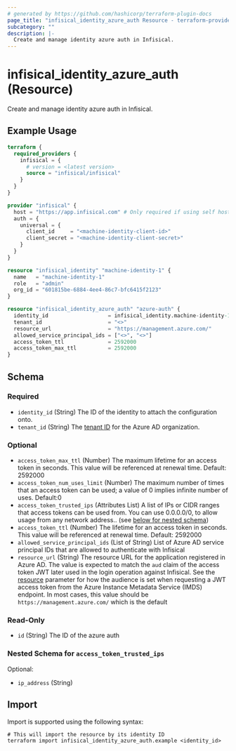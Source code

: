 ```yaml
---
# generated by https://github.com/hashicorp/terraform-plugin-docs
page_title: "infisical_identity_azure_auth Resource - terraform-provider-infisical"
subcategory: ""
description: |-
  Create and manage identity azure auth in Infisical.
---
```


# infisical_identity_azure_auth (Resource)

Create and manage identity azure auth in Infisical.

## Example Usage

```terraform
terraform {
  required_providers {
    infisical = {
      # version = <latest version>
      source = "infisical/infisical"
    }
  }
}

provider "infisical" {
  host = "https://app.infisical.com" # Only required if using self hosted instance of Infisical, default is https://app.infisical.com
  auth = {
    universal = {
      client_id     = "<machine-identity-client-id>"
      client_secret = "<machine-identity-client-secret>"
    }
  }
}

resource "infisical_identity" "machine-identity-1" {
  name   = "machine-identity-1"
  role   = "admin"
  org_id = "601815be-6884-4ee4-86c7-bfc6415f2123"
}

resource "infisical_identity_azure_auth" "azure-auth" {
  identity_id                   = infisical_identity.machine-identity-1.id
  tenant_id                     = "<>"
  resource_url                  = "https://management.azure.com/"
  allowed_service_principal_ids = ["<>", "<>"]
  access_token_ttl              = 2592000
  access_token_max_ttl          = 2592000
}
```

<!-- schema generated by tfplugindocs -->
## Schema

### Required

- `identity_id` (String) The ID of the identity to attach the configuration onto.
- `tenant_id` (String) The [tenant ID](https://learn.microsoft.com/en-us/entra/fundamentals/how-to-find-tenant) for the Azure AD organization.

### Optional

- `access_token_max_ttl` (Number) The maximum lifetime for an access token in seconds. This value will be referenced at renewal time. Default: 2592000
- `access_token_num_uses_limit` (Number) The maximum number of times that an access token can be used; a value of 0 implies infinite number of uses. Default:0
- `access_token_trusted_ips` (Attributes List) A list of IPs or CIDR ranges that access tokens can be used from. You can use 0.0.0.0/0, to allow usage from any network address.. (see [below for nested schema](#nestedatt--access_token_trusted_ips))
- `access_token_ttl` (Number) The lifetime for an access token in seconds. This value will be referenced at renewal time. Default: 2592000
- `allowed_service_principal_ids` (List of String) List of Azure AD service principal IDs that are allowed to authenticate with Infisical
- `resource_url` (String) The resource URL for the application registered in Azure AD. The value is expected to match the `aud` claim of the access token JWT later used in the login operation against Infisical. See the [resource](https://learn.microsoft.com/en-us/entra/identity/managed-identities-azure-resources/how-to-use-vm-token#get-a-token-using-http) parameter for how the audience is set when requesting a JWT access token from the Azure Instance Metadata Service (IMDS) endpoint. In most cases, this value should be `https://management.azure.com/` which is the default

### Read-Only

- `id` (String) The ID of the azure auth

<a id="nestedatt--access_token_trusted_ips"></a>
### Nested Schema for `access_token_trusted_ips`

Optional:

- `ip_address` (String)

## Import

Import is supported using the following syntax:

```shell
# This will import the resource by its identity ID
terraform import infisical_identity_azure_auth.example <identity_id>
```
